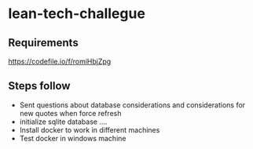 # lean-tech-challegue

## Requirements 
https://codefile.io/f/romiHbjZpg

## Steps follow

- Sent questions about database considerations and considerations for new quotes when force refresh
- initialize sqlite database
....
- Install docker to work in different machines
- Test docker in windows machine